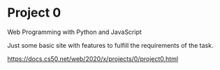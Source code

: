 # Project 0

Web Programming with Python and JavaScript

Just some basic site with features to fulfill the requirements of the task.

https://docs.cs50.net/web/2020/x/projects/0/project0.html